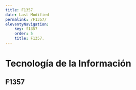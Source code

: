 ```yaml
---
title: F1357.
date: Last Modified
permalink: /F1357/
eleventyNavigation:
    key: f1357
    order: 5
    title: F1357.
---
```

# Tecnología de la Información
## F1357
